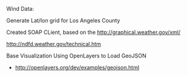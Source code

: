 
Wind Data:

Generate Lat/lon grid for Los Angeles County

Created SOAP CLient, based on the http://graphical.weather.gov/xml/

http://ndfd.weather.gov/technical.htm


Base Visualization
Using OpenLayers to Load GeoJSON
- http://openlayers.org/dev/examples/geojson.html 
